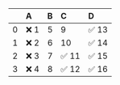 |    | A    |   B | C     | D     |
|---:|:-----|----:|:------|:------|
|  0 | ❌ 1 |   5 | 9     | ✅ 13 |
|  1 | ❌ 2 |   6 | 10    | ✅ 14 |
|  2 | ❌ 3 |   7 | ✅ 11 | ✅ 15 |
|  3 | ❌ 4 |   8 | ✅ 12 | ✅ 16 |